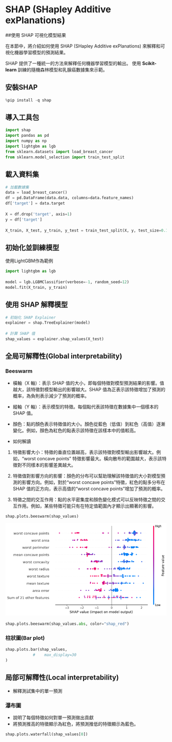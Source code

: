# SHAP (SHapley Additive exPlanations)
##使用 SHAP 可視化模型結果

在本節中，將介紹如何使用 SHAP (SHapley Additive exPlanations) 來解釋和可視化機器學習模型的預測結果。

SHAP 提供了一種統一的方法來解釋任何機器學習模型的輸出。
使用 **Scikit-learn** 訓練的隨機森林模型和乳腺癌數據集來示範。

## 安裝SHAP
```python
%pip install -q shap
```

## 導入工具包
```python
import shap
import pandas as pd
import numpy as np
import lightgbm as lgb
from sklearn.datasets import load_breast_cancer
from sklearn.model_selection import train_test_split
```

## 載入資料集
```python
# 加載數據集
data = load_breast_cancer()
df = pd.DataFrame(data.data, columns=data.feature_names)
df['target'] = data.target

X = df.drop('target', axis=1)
y = df['target']

X_train, X_test, y_train, y_test = train_test_split(X, y, test_size=0.1, random_state=42)
```

## 初始化並訓練模型
使用LightGBM作為範例
```python
import lightgbm as lgb

model = lgb.LGBMClassifier(verbose=-1, random_seed=12)
model.fit(X_train, y_train)
```

## 使用 SHAP 解釋模型
```python
# 初始化 SHAP Explainer
explainer = shap.TreeExplainer(model)

# 計算 SHAP 值
shap_values = explainer.shap_values(X_test)
```

## 全局可解釋性(Global interpretability)
### Beeswarm
- 橫軸（X 軸）：表示 SHAP 值的大小，即每個特徵對模型預測結果的影響。值越大，該特徵對模型輸出的影響越大。SHAP 值為正表示該特徵增加了預測的概率，為負則表示減少了預測的概率。

- 縱軸（Y 軸）：表示模型的特徵。每個點代表該特徵在數據集中一個樣本的 SHAP 值。

- 顏色：點的顏色表示特徵值的大小。顏色從藍色（低值）到紅色（高值）逐漸變化。例如，顏色為紅色的點表示該特徵在該樣本中的值較高。

- 如何解讀
1. 特徵影響大小：特徵的垂直位置越高，表示該特徵對模型輸出影響越大。例如，“worst concave points” 特徵影響最大。橫向散布的範圍越大，表示該特徵對不同樣本的影響差異越大。

2. 特徵值對影響方向的影響：顏色的分布可以幫助理解該特徵值的大小對模型預測的影響方向。例如，對於“worst concave points”特徵，紅色的點多分布在 SHAP 值的正方向，表示高值的“worst concave points”增加了預測的概率。

3. 特徵之間的交互作用：點的水平密集度和顏色變化模式可以反映特徵之間的交互作用。例如，某些特徵可能只有在特定值範圍內才顯示出顯著的影響。
```python
shap.plots.beeswarm(shap_values)
```

<img src="figure/beeswarm.png" alt="beeswarm" width="1200">

```python
shap.plots.beeswarm(shap_values.abs, color="shap_red")
```

### 柱狀圖(Bar plot)
```python
shap.plots.bar(shap_values,
            #    max_display=30
)
```

## 局部可解釋性(Local interpretability)

- 解釋測試集中的單一預測

### 瀑布圖

- 說明了每個特徵如何對單一預測做出貢獻
- 將預測推高的特徵顯示為紅色，將預測推低的特徵顯示為藍色。
```python
shap.plots.waterfall(shap_values[0])
```
